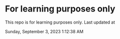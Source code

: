 # For learning purposes only
This repo is for learning purposes only.
Last updated at

Sunday, September 3, 2023 1:12:38 AM

